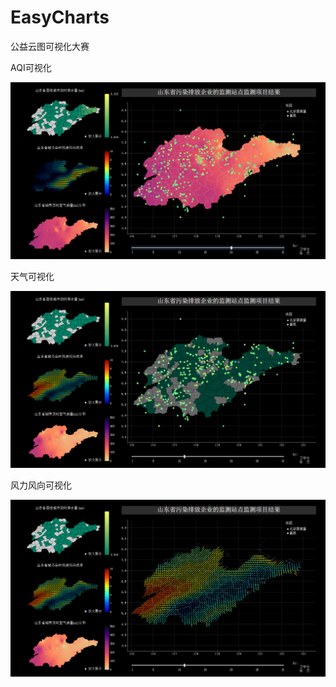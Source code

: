 # EasyCharts

公益云图可视化大赛



AQI可视化

![image](https://github.com/xswei/EasyCharts/blob/master/PIC/1.png)

天气可视化

![image](https://github.com/xswei/EasyCharts/blob/master/PIC/2.png)


风力风向可视化

![image](https://github.com/xswei/EasyCharts/blob/master/PIC/3.png)
